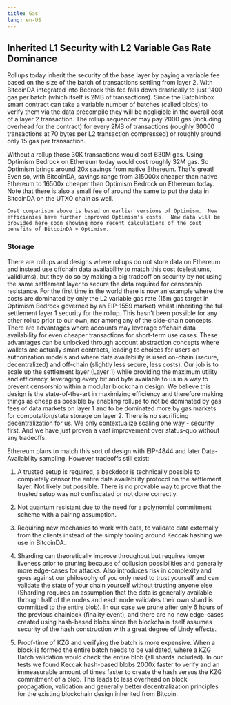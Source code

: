 ```yaml
---
title: Gas 
lang: en-US
---
```


## Inherited L1 Security with L2 Variable Gas Rate Dominance

Rollups today inherit the security of the base layer by paying a variable fee based on the size of the batch of transactions settling from layer 2. With BitcoinDA integrated into Bedrock this fee falls down drastically to just 1400 gas per batch (which itself is 2MB of transactions). Since the BatchInbox smart contract can take a variable number of batches (called blobs) to verify them via the data precompile they will be negligible in the overall cost of a layer 2 transaction. The rollup sequencer may pay 2000 gas (including overhead for the contract) for every 2MB of transactions (roughly 30000 transactions at 70 bytes per L2 transaction compressed) or roughly around only 15 gas per transaction.

Without a rollup those 30K transactions would cost 630M gas. Using Optimism Bedrock on Ethereum today would cost roughly 32M gas. So Optimism brings around 20x savings from native Ethereum.  That's great!  Even so, with BitcoinDA, savings range from 315000x cheaper than native Ethereum to 16500x cheaper than Optimism Bedrock on Ethereum today. Note that there is also a small fee of around the same to put the data in BitcoinDA on the UTXO chain as well.

```info
Cost comparison above is based on earlier versions of Optimism.  New efficienies have further improved Optimism's costs.  New data will be provided here soon showing more recent calculations of the cost benefits of BitcoinDA + Optimism. 
```

### Storage

There are rollups and designs where rollups do not store data on Ethereum and instead use offchain data availability to match this cost (celestiums, validiums), but they do so by making a big tradeoff on security by not using the same settlement layer to secure the data required for censorship resistance. For the first time in the world there is now an example where the costs are dominated by only the L2 variable gas rate (15m gas target in Optimism Bedrock governed by an EIP-1559 market) whilst inheriting the full settlement layer 1 security for the rollup. This hasn’t been possible for any other rollup prior to our own, nor among any of the side-chain concepts. There are advantages where accounts may leverage offchain data availability for even cheaper transactions for short-term use cases. These advantages can be unlocked through account abstraction concepts where wallets are actually smart contracts, leading to choices for users on authorization models and where data availability is used on-chain (secure, decentralized) and off-chain (slightly less secure, less costs). Our job is to scale up the settlement layer (Layer 1) while providing the maximum utility and efficiency, leveraging every bit and byte available to us in a way to prevent censorship within a modular blockchain design. We believe this design is the state-of-the-art in maximizing efficiency and therefore making things as cheap as possible by enabling rollups to not be dominated by gas fees of data markets on layer 1 and to be dominated more by gas markets for computation/state storage on layer 2. There is no sacrificing decentralization for us. We only contextualize scaling one way - security first. And we have just proven a vast improvement over status-quo without any tradeoffs.

Ethereum plans to match this sort of design with EIP-4844 and later Data-Availability sampling. However tradeoffs still exist:

1. A trusted setup is required, a backdoor is technically possible to completely censor the entire data availability protocol on the settlement layer. Not likely but possible. There is no provable way to prove that the trusted setup was not confiscated or not done correctly.

2. Not quantum resistant due to the need for a polynomial commitment scheme with a pairing assumption.

3. Requiring new mechanics to work with data, to validate data externally from the clients instead of the simply tooling around Keccak hashing we use in BitcoinDA.

4. Sharding can theoretically improve throughput but requires longer liveness prior to pruning because of collusion possibilities and generally more edge-cases for attacks. Also introduces risk in complexity and goes against our philosophy of you only need to trust yourself and can validate the state of your chain yourself without trusting anyone else (Sharding requires an assumption that the data is generally available through half of the nodes and each node validates their own shard is committed to the entire blob). In our case we prune after only 6 hours of the previous chainlock (finality event), and there are no new edge-cases created using hash-based blobs since the blockchain itself assumes security of the hash construction with a great degree of Lindy effects.

5. Proof-time of KZG and verifying the batch is more expensive. When a block is formed the entire batch needs to be validated, where a KZG Batch validation would check the entire blob (all shards included). In our tests we found Keccak hash-based blobs 2000x faster to verify and an immeasurable amount of times faster to create the hash versus the KZG commitment of a blob. This leads to less overhead on block propagation, validation and generally better decentralization principles for the existing blockchain design inherited from Bitcoin.


